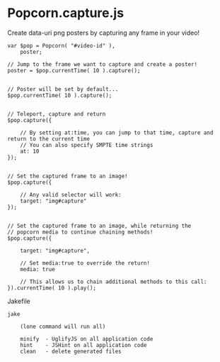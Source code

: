 # Popcorn.capture.js


Create data-uri png posters by capturing any frame in your video!

	var $pop = Popcorn( "#video-id" ),
		poster;

	// Jump to the frame we want to capture and create a poster!
	poster = $pop.currentTime( 10 ).capture();


	// Poster will be set by default...
	$pop.currentTime( 10 ).capture();


	// Teleport, capture and return
	$pop.capture({

		// By setting at:time, you can jump to that time, capture and return to the current time
		// You can also specify SMPTE time strings
		at: 10
	});


	// Set the captured frame to an image!
	$pop.capture({

		// Any valid selector will work:
		target: "img#capture"
	});


	// Set the captured frame to an image, while returning the
	// popcorn media to continue chaining methods!
	$pop.capture({

		target: "img#capture",

		// Set media:true to override the return!
		media: true

		// This allows us to chain additional methods to this call:
	}).currentTime( 10 ).play();

Jakefile

	jake

		(lone command will run all)

		minify  - UglifyJS on all application code
		hint    - JSHint on all application code
		clean   - delete generated files